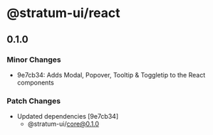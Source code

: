 # @stratum-ui/react

## 0.1.0

### Minor Changes

- 9e7cb34: Adds Modal, Popover, Tooltip & Toggletip to the React components

### Patch Changes

- Updated dependencies [9e7cb34]
  - @stratum-ui/core@0.1.0
